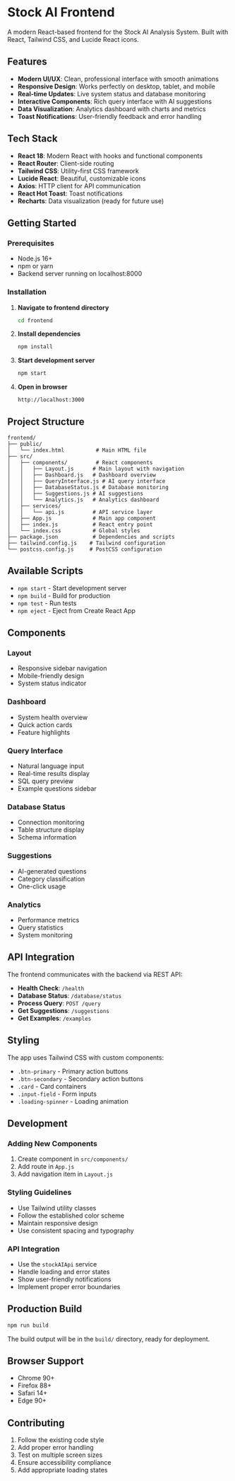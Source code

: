 # Stock AI Frontend

A modern React-based frontend for the Stock AI Analysis System. Built with React, Tailwind CSS, and Lucide React icons.

## Features

- **Modern UI/UX**: Clean, professional interface with smooth animations
- **Responsive Design**: Works perfectly on desktop, tablet, and mobile
- **Real-time Updates**: Live system status and database monitoring
- **Interactive Components**: Rich query interface with AI suggestions
- **Data Visualization**: Analytics dashboard with charts and metrics
- **Toast Notifications**: User-friendly feedback and error handling

## Tech Stack

- **React 18**: Modern React with hooks and functional components
- **React Router**: Client-side routing
- **Tailwind CSS**: Utility-first CSS framework
- **Lucide React**: Beautiful, customizable icons
- **Axios**: HTTP client for API communication
- **React Hot Toast**: Toast notifications
- **Recharts**: Data visualization (ready for future use)

## Getting Started

### Prerequisites

- Node.js 16+ 
- npm or yarn
- Backend server running on localhost:8000

### Installation

1. **Navigate to frontend directory**
   ```bash
   cd frontend
   ```

2. **Install dependencies**
   ```bash
   npm install
   ```

3. **Start development server**
   ```bash
   npm start
   ```

4. **Open in browser**
   ```
   http://localhost:3000
   ```

## Project Structure

```
frontend/
├── public/
│   └── index.html          # Main HTML file
├── src/
│   ├── components/         # React components
│   │   ├── Layout.js      # Main layout with navigation
│   │   ├── Dashboard.js   # Dashboard overview
│   │   ├── QueryInterface.js # AI query interface
│   │   ├── DatabaseStatus.js # Database monitoring
│   │   ├── Suggestions.js # AI suggestions
│   │   └── Analytics.js   # Analytics dashboard
│   ├── services/
│   │   └── api.js         # API service layer
│   ├── App.js             # Main app component
│   ├── index.js           # React entry point
│   └── index.css          # Global styles
├── package.json           # Dependencies and scripts
├── tailwind.config.js    # Tailwind configuration
└── postcss.config.js     # PostCSS configuration
```

## Available Scripts

- `npm start` - Start development server
- `npm build` - Build for production
- `npm test` - Run tests
- `npm eject` - Eject from Create React App

## Components

### Layout
- Responsive sidebar navigation
- Mobile-friendly design
- System status indicator

### Dashboard
- System health overview
- Quick action cards
- Feature highlights

### Query Interface
- Natural language input
- Real-time results display
- SQL query preview
- Example questions sidebar

### Database Status
- Connection monitoring
- Table structure display
- Schema information

### Suggestions
- AI-generated questions
- Category classification
- One-click usage

### Analytics
- Performance metrics
- Query statistics
- System monitoring

## API Integration

The frontend communicates with the backend via REST API:

- **Health Check**: `/health`
- **Database Status**: `/database/status`
- **Process Query**: `POST /query`
- **Get Suggestions**: `/suggestions`
- **Get Examples**: `/examples`

## Styling

The app uses Tailwind CSS with custom components:

- `.btn-primary` - Primary action buttons
- `.btn-secondary` - Secondary action buttons
- `.card` - Card containers
- `.input-field` - Form inputs
- `.loading-spinner` - Loading animation

## Development

### Adding New Components

1. Create component in `src/components/`
2. Add route in `App.js`
3. Add navigation item in `Layout.js`

### Styling Guidelines

- Use Tailwind utility classes
- Follow the established color scheme
- Maintain responsive design
- Use consistent spacing and typography

### API Integration

- Use the `stockAIApi` service
- Handle loading and error states
- Show user-friendly notifications
- Implement proper error boundaries

## Production Build

```bash
npm run build
```

The build output will be in the `build/` directory, ready for deployment.

## Browser Support

- Chrome 90+
- Firefox 88+
- Safari 14+
- Edge 90+

## Contributing

1. Follow the existing code style
2. Add proper error handling
3. Test on multiple screen sizes
4. Ensure accessibility compliance
5. Add appropriate loading states 